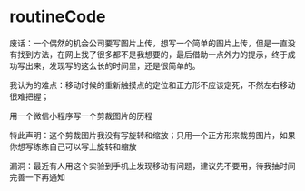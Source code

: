 # routineCode
废话：一个偶然的机会公司要写图片上传，想写一个简单的图片上传，但是一直没有找到方法，在网上找了很多都不是我想要的，最后借助一点外力的提示，终于成功写出来，发现写的这么长的时间里，还是很简单的。

我认为的难点：移动时候的重新触摸点的定位和正方形不应该定死，不然左右移动很难把握；

用一个微信小程序写一个剪裁图片的历程

特此声明：这个剪裁图片我没有写旋转和缩放；只用一个正方形来裁剪图片，如果你想写练练自己可以写上旋转和缩放

漏洞：最近有人用这个实验到手机上发现移动有问题，建议先不要用，待我抽时间完善一下再通知
